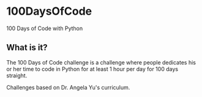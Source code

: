 # 100DaysOfCode

100 Days of Code with Python

## What is it?

The 100 Days of Code challenge is a challenge where people dedicates his or her time to code in Python for at least 1 hour per day for 100 days straight.

Challenges based on Dr. Angela Yu's curriculum.